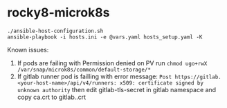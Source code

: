 # rocky8-microk8s

```./ansible-host-configuration.sh```  
```ansible-playbook -i hosts.ini -e @vars.yaml hosts_setup.yaml -K```


Known issues:
1. If pods are failing with Permission denied on PV run ```chmod ugo+rwX /var/snap/microk8s/common/default-storage/*```
2. If gitlab runner pod is failling with error message: ```Post https://gitlab.<your-host-name>/api/v4/runners: x509: certificate signed by unknown authority``` then edit gitlab-tls-secret in gitlab namespace and copy ca.crt to gitlab.<your-host-name>.crt
